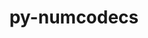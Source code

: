 ---
title: "py-numcodecs"
layout: cache
categories: [package, develop]
meta: {"versions": ["0.11.0"], "compilers": ["gcc@=11.4.0", "oneapi@=2024.2.0"], "oss": ["ubuntu22.04"], "platforms": ["linux"], "targets": ["x86_64_v3"], "stacks": ["e4s", "e4s-oneapi", "root"], "num_specs": 24, "num_specs_by_stack": {"root": 24, "e4s": 12, "e4s-oneapi": 12}}
spec_details: [{"hash": "nr7bzldbphle53unx54wogwvrdh33dwq", "compiler": "gcc@=11.4.0", "versions": ["0.11.0"], "os": "ubuntu22.04", "platform": "linux", "target": "x86_64_v3", "variants": ["build_system=python_pip", "~msgpack"], "stacks": ["root", "e4s"], "size": "-", "tarball": "https://binaries.spack.io/develop/build_cache/linux-ubuntu22.04-x86_64_v3/gcc-11.4.0/py-numcodecs-0.11.0/linux-ubuntu22.04-x86_64_v3-gcc-11.4.0-py-numcodecs-0.11.0-nr7bzldbphle53unx54wogwvrdh33dwq.spack"}, {"hash": "enxm4yxa765h6sfsccrhxedzz6ji2je5", "compiler": "gcc@=11.4.0", "versions": ["0.11.0"], "os": "ubuntu22.04", "platform": "linux", "target": "x86_64_v3", "variants": ["build_system=python_pip", "~msgpack"], "stacks": ["root", "e4s"], "size": "-", "tarball": "https://binaries.spack.io/develop/build_cache/linux-ubuntu22.04-x86_64_v3/gcc-11.4.0/py-numcodecs-0.11.0/linux-ubuntu22.04-x86_64_v3-gcc-11.4.0-py-numcodecs-0.11.0-enxm4yxa765h6sfsccrhxedzz6ji2je5.spack"}, {"hash": "2seurogx4fsomzhdxumtits3tcr4ifyp", "compiler": "gcc@=11.4.0", "versions": ["0.11.0"], "os": "ubuntu22.04", "platform": "linux", "target": "x86_64_v3", "variants": ["build_system=python_pip", "~msgpack"], "stacks": ["root", "e4s"], "size": "-", "tarball": "https://binaries.spack.io/develop/build_cache/linux-ubuntu22.04-x86_64_v3/gcc-11.4.0/py-numcodecs-0.11.0/linux-ubuntu22.04-x86_64_v3-gcc-11.4.0-py-numcodecs-0.11.0-2seurogx4fsomzhdxumtits3tcr4ifyp.spack"}, {"hash": "sy3wit64hdpwsk6qa6fe5soytx2obznw", "compiler": "gcc@=11.4.0", "versions": ["0.11.0"], "os": "ubuntu22.04", "platform": "linux", "target": "x86_64_v3", "variants": ["build_system=python_pip", "~msgpack"], "stacks": ["root", "e4s"], "size": "-", "tarball": "https://binaries.spack.io/develop/build_cache/linux-ubuntu22.04-x86_64_v3/gcc-11.4.0/py-numcodecs-0.11.0/linux-ubuntu22.04-x86_64_v3-gcc-11.4.0-py-numcodecs-0.11.0-sy3wit64hdpwsk6qa6fe5soytx2obznw.spack"}, {"hash": "vemvwmoyxy4aye2wavhvjnso2fxu53gi", "compiler": "gcc@=11.4.0", "versions": ["0.11.0"], "os": "ubuntu22.04", "platform": "linux", "target": "x86_64_v3", "variants": ["build_system=python_pip", "~msgpack"], "stacks": ["root", "e4s"], "size": "-", "tarball": "https://binaries.spack.io/develop/build_cache/linux-ubuntu22.04-x86_64_v3/gcc-11.4.0/py-numcodecs-0.11.0/linux-ubuntu22.04-x86_64_v3-gcc-11.4.0-py-numcodecs-0.11.0-vemvwmoyxy4aye2wavhvjnso2fxu53gi.spack"}, {"hash": "tyy6nophczqx6hh6t5ty3rwm2qs3ak2z", "compiler": "gcc@=11.4.0", "versions": ["0.11.0"], "os": "ubuntu22.04", "platform": "linux", "target": "x86_64_v3", "variants": ["build_system=python_pip", "~msgpack"], "stacks": ["root", "e4s"], "size": "-", "tarball": "https://binaries.spack.io/develop/build_cache/linux-ubuntu22.04-x86_64_v3/gcc-11.4.0/py-numcodecs-0.11.0/linux-ubuntu22.04-x86_64_v3-gcc-11.4.0-py-numcodecs-0.11.0-tyy6nophczqx6hh6t5ty3rwm2qs3ak2z.spack"}, {"hash": "q5fuq45gidbqsgqvpsrx3uwlkshrhlcm", "compiler": "gcc@=11.4.0", "versions": ["0.11.0"], "os": "ubuntu22.04", "platform": "linux", "target": "x86_64_v3", "variants": ["build_system=python_pip", "~msgpack"], "stacks": ["root", "e4s"], "size": "-", "tarball": "https://binaries.spack.io/develop/build_cache/linux-ubuntu22.04-x86_64_v3/gcc-11.4.0/py-numcodecs-0.11.0/linux-ubuntu22.04-x86_64_v3-gcc-11.4.0-py-numcodecs-0.11.0-q5fuq45gidbqsgqvpsrx3uwlkshrhlcm.spack"}, {"hash": "skfbd5sfv6oiuhhyptuq3bovu5rmngtv", "compiler": "gcc@=11.4.0", "versions": ["0.11.0"], "os": "ubuntu22.04", "platform": "linux", "target": "x86_64_v3", "variants": ["build_system=python_pip", "~msgpack"], "stacks": ["root", "e4s"], "size": "-", "tarball": "https://binaries.spack.io/develop/build_cache/linux-ubuntu22.04-x86_64_v3/gcc-11.4.0/py-numcodecs-0.11.0/linux-ubuntu22.04-x86_64_v3-gcc-11.4.0-py-numcodecs-0.11.0-skfbd5sfv6oiuhhyptuq3bovu5rmngtv.spack"}, {"hash": "aynsyfb7kkaoczqqvizccbkkj5paatvm", "compiler": "gcc@=11.4.0", "versions": ["0.11.0"], "os": "ubuntu22.04", "platform": "linux", "target": "x86_64_v3", "variants": ["build_system=python_pip", "~msgpack"], "stacks": ["root", "e4s"], "size": "-", "tarball": "https://binaries.spack.io/develop/build_cache/linux-ubuntu22.04-x86_64_v3/gcc-11.4.0/py-numcodecs-0.11.0/linux-ubuntu22.04-x86_64_v3-gcc-11.4.0-py-numcodecs-0.11.0-aynsyfb7kkaoczqqvizccbkkj5paatvm.spack"}, {"hash": "sv5fvxsbcsftylgtwya56bl2xgtfr6tz", "compiler": "gcc@=11.4.0", "versions": ["0.11.0"], "os": "ubuntu22.04", "platform": "linux", "target": "x86_64_v3", "variants": ["build_system=python_pip", "~msgpack"], "stacks": ["root", "e4s"], "size": "-", "tarball": "https://binaries.spack.io/develop/build_cache/linux-ubuntu22.04-x86_64_v3/gcc-11.4.0/py-numcodecs-0.11.0/linux-ubuntu22.04-x86_64_v3-gcc-11.4.0-py-numcodecs-0.11.0-sv5fvxsbcsftylgtwya56bl2xgtfr6tz.spack"}, {"hash": "zg2p47nsmoa2f5vxyon632whw2hj4fxo", "compiler": "gcc@=11.4.0", "versions": ["0.11.0"], "os": "ubuntu22.04", "platform": "linux", "target": "x86_64_v3", "variants": ["build_system=python_pip", "~msgpack"], "stacks": ["root", "e4s"], "size": "-", "tarball": "https://binaries.spack.io/develop/build_cache/linux-ubuntu22.04-x86_64_v3/gcc-11.4.0/py-numcodecs-0.11.0/linux-ubuntu22.04-x86_64_v3-gcc-11.4.0-py-numcodecs-0.11.0-zg2p47nsmoa2f5vxyon632whw2hj4fxo.spack"}, {"hash": "tjbwwiwx4dpssvt6gvy4aegnpn7gs7tp", "compiler": "gcc@=11.4.0", "versions": ["0.11.0"], "os": "ubuntu22.04", "platform": "linux", "target": "x86_64_v3", "variants": ["build_system=python_pip", "~msgpack"], "stacks": ["root", "e4s"], "size": "-", "tarball": "https://binaries.spack.io/develop/build_cache/linux-ubuntu22.04-x86_64_v3/gcc-11.4.0/py-numcodecs-0.11.0/linux-ubuntu22.04-x86_64_v3-gcc-11.4.0-py-numcodecs-0.11.0-tjbwwiwx4dpssvt6gvy4aegnpn7gs7tp.spack"}, {"hash": "itgitx2oui77jn23zxcio2fobx4loqqz", "compiler": "oneapi@=2024.2.0", "versions": ["0.11.0"], "os": "ubuntu22.04", "platform": "linux", "target": "x86_64_v3", "variants": ["build_system=python_pip", "~msgpack"], "stacks": ["root", "e4s-oneapi"], "size": "-", "tarball": "https://binaries.spack.io/develop/build_cache/linux-ubuntu22.04-x86_64_v3/oneapi-2024.2.0/py-numcodecs-0.11.0/linux-ubuntu22.04-x86_64_v3-oneapi-2024.2.0-py-numcodecs-0.11.0-itgitx2oui77jn23zxcio2fobx4loqqz.spack"}, {"hash": "wylyy2xm6oqqax5pk7uharg2j2tybd4h", "compiler": "oneapi@=2024.2.0", "versions": ["0.11.0"], "os": "ubuntu22.04", "platform": "linux", "target": "x86_64_v3", "variants": ["build_system=python_pip", "~msgpack"], "stacks": ["root", "e4s-oneapi"], "size": "-", "tarball": "https://binaries.spack.io/develop/build_cache/linux-ubuntu22.04-x86_64_v3/oneapi-2024.2.0/py-numcodecs-0.11.0/linux-ubuntu22.04-x86_64_v3-oneapi-2024.2.0-py-numcodecs-0.11.0-wylyy2xm6oqqax5pk7uharg2j2tybd4h.spack"}, {"hash": "5sx5bcrsqorzkgzewv2lh4n7jummcui2", "compiler": "oneapi@=2024.2.0", "versions": ["0.11.0"], "os": "ubuntu22.04", "platform": "linux", "target": "x86_64_v3", "variants": ["build_system=python_pip", "~msgpack"], "stacks": ["root", "e4s-oneapi"], "size": "-", "tarball": "https://binaries.spack.io/develop/build_cache/linux-ubuntu22.04-x86_64_v3/oneapi-2024.2.0/py-numcodecs-0.11.0/linux-ubuntu22.04-x86_64_v3-oneapi-2024.2.0-py-numcodecs-0.11.0-5sx5bcrsqorzkgzewv2lh4n7jummcui2.spack"}, {"hash": "2x3depqdl6gqgvjiib7gow6wckmvuwes", "compiler": "oneapi@=2024.2.0", "versions": ["0.11.0"], "os": "ubuntu22.04", "platform": "linux", "target": "x86_64_v3", "variants": ["build_system=python_pip", "~msgpack"], "stacks": ["root", "e4s-oneapi"], "size": "-", "tarball": "https://binaries.spack.io/develop/build_cache/linux-ubuntu22.04-x86_64_v3/oneapi-2024.2.0/py-numcodecs-0.11.0/linux-ubuntu22.04-x86_64_v3-oneapi-2024.2.0-py-numcodecs-0.11.0-2x3depqdl6gqgvjiib7gow6wckmvuwes.spack"}, {"hash": "d344lol6w5herga4wuemhjiuxde7nh3g", "compiler": "oneapi@=2024.2.0", "versions": ["0.11.0"], "os": "ubuntu22.04", "platform": "linux", "target": "x86_64_v3", "variants": ["build_system=python_pip", "~msgpack"], "stacks": ["root", "e4s-oneapi"], "size": "-", "tarball": "https://binaries.spack.io/develop/build_cache/linux-ubuntu22.04-x86_64_v3/oneapi-2024.2.0/py-numcodecs-0.11.0/linux-ubuntu22.04-x86_64_v3-oneapi-2024.2.0-py-numcodecs-0.11.0-d344lol6w5herga4wuemhjiuxde7nh3g.spack"}, {"hash": "cmyziqx4vcffkkbh6orcsabf5nm3pecm", "compiler": "oneapi@=2024.2.0", "versions": ["0.11.0"], "os": "ubuntu22.04", "platform": "linux", "target": "x86_64_v3", "variants": ["build_system=python_pip", "~msgpack"], "stacks": ["root", "e4s-oneapi"], "size": "-", "tarball": "https://binaries.spack.io/develop/build_cache/linux-ubuntu22.04-x86_64_v3/oneapi-2024.2.0/py-numcodecs-0.11.0/linux-ubuntu22.04-x86_64_v3-oneapi-2024.2.0-py-numcodecs-0.11.0-cmyziqx4vcffkkbh6orcsabf5nm3pecm.spack"}, {"hash": "chnucuucgjusjy2jqsjqkmb2nrdd4gaj", "compiler": "oneapi@=2024.2.0", "versions": ["0.11.0"], "os": "ubuntu22.04", "platform": "linux", "target": "x86_64_v3", "variants": ["build_system=python_pip", "~msgpack"], "stacks": ["root", "e4s-oneapi"], "size": "-", "tarball": "https://binaries.spack.io/develop/build_cache/linux-ubuntu22.04-x86_64_v3/oneapi-2024.2.0/py-numcodecs-0.11.0/linux-ubuntu22.04-x86_64_v3-oneapi-2024.2.0-py-numcodecs-0.11.0-chnucuucgjusjy2jqsjqkmb2nrdd4gaj.spack"}, {"hash": "2tlyqroqaaetzae7qudni2ostkdje6qr", "compiler": "oneapi@=2024.2.0", "versions": ["0.11.0"], "os": "ubuntu22.04", "platform": "linux", "target": "x86_64_v3", "variants": ["build_system=python_pip", "~msgpack"], "stacks": ["root", "e4s-oneapi"], "size": "-", "tarball": "https://binaries.spack.io/develop/build_cache/linux-ubuntu22.04-x86_64_v3/oneapi-2024.2.0/py-numcodecs-0.11.0/linux-ubuntu22.04-x86_64_v3-oneapi-2024.2.0-py-numcodecs-0.11.0-2tlyqroqaaetzae7qudni2ostkdje6qr.spack"}, {"hash": "l2c3urhdzoe4ghlfzqss2pw6hrondlxb", "compiler": "oneapi@=2024.2.0", "versions": ["0.11.0"], "os": "ubuntu22.04", "platform": "linux", "target": "x86_64_v3", "variants": ["build_system=python_pip", "~msgpack"], "stacks": ["root", "e4s-oneapi"], "size": "-", "tarball": "https://binaries.spack.io/develop/build_cache/linux-ubuntu22.04-x86_64_v3/oneapi-2024.2.0/py-numcodecs-0.11.0/linux-ubuntu22.04-x86_64_v3-oneapi-2024.2.0-py-numcodecs-0.11.0-l2c3urhdzoe4ghlfzqss2pw6hrondlxb.spack"}, {"hash": "lckeexugwmije5r77ee5bvauu5avxl35", "compiler": "oneapi@=2024.2.0", "versions": ["0.11.0"], "os": "ubuntu22.04", "platform": "linux", "target": "x86_64_v3", "variants": ["build_system=python_pip", "~msgpack"], "stacks": ["root", "e4s-oneapi"], "size": "-", "tarball": "https://binaries.spack.io/develop/build_cache/linux-ubuntu22.04-x86_64_v3/oneapi-2024.2.0/py-numcodecs-0.11.0/linux-ubuntu22.04-x86_64_v3-oneapi-2024.2.0-py-numcodecs-0.11.0-lckeexugwmije5r77ee5bvauu5avxl35.spack"}, {"hash": "w6miy2f6u6u5vehuvy2hlkpvy737fuh5", "compiler": "oneapi@=2024.2.0", "versions": ["0.11.0"], "os": "ubuntu22.04", "platform": "linux", "target": "x86_64_v3", "variants": ["build_system=python_pip", "~msgpack"], "stacks": ["root", "e4s-oneapi"], "size": "-", "tarball": "https://binaries.spack.io/develop/build_cache/linux-ubuntu22.04-x86_64_v3/oneapi-2024.2.0/py-numcodecs-0.11.0/linux-ubuntu22.04-x86_64_v3-oneapi-2024.2.0-py-numcodecs-0.11.0-w6miy2f6u6u5vehuvy2hlkpvy737fuh5.spack"}, {"hash": "i5xww7vqd43drz3b6ihldwn7db5jrsoe", "compiler": "oneapi@=2024.2.0", "versions": ["0.11.0"], "os": "ubuntu22.04", "platform": "linux", "target": "x86_64_v3", "variants": ["build_system=python_pip", "~msgpack"], "stacks": ["root", "e4s-oneapi"], "size": "-", "tarball": "https://binaries.spack.io/develop/build_cache/linux-ubuntu22.04-x86_64_v3/oneapi-2024.2.0/py-numcodecs-0.11.0/linux-ubuntu22.04-x86_64_v3-oneapi-2024.2.0-py-numcodecs-0.11.0-i5xww7vqd43drz3b6ihldwn7db5jrsoe.spack"}]
---